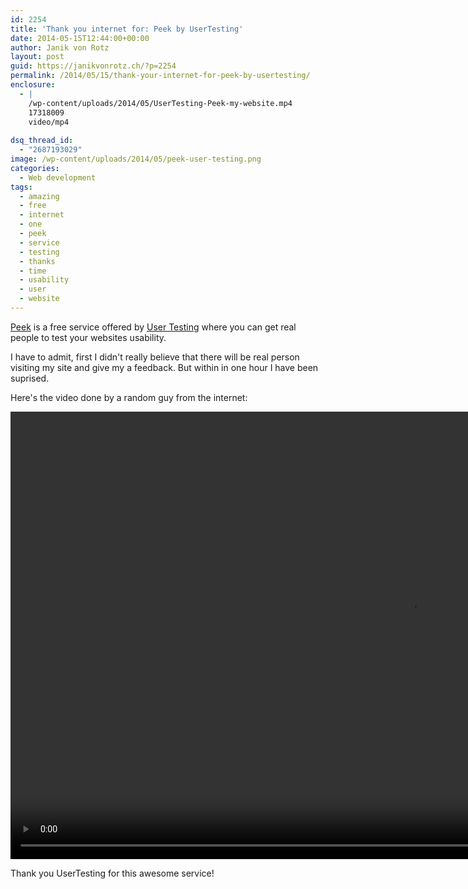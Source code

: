 ```yaml
---
id: 2254
title: 'Thank you internet for: Peek by UserTesting'
date: 2014-05-15T12:44:00+00:00
author: Janik von Rotz
layout: post
guid: https://janikvonrotz.ch/?p=2254
permalink: /2014/05/15/thank-your-internet-for-peek-by-usertesting/
enclosure:
  - |
    /wp-content/uploads/2014/05/UserTesting-Peek-my-website.mp4
    17318009
    video/mp4
    
dsq_thread_id:
  - "2687193029"
image: /wp-content/uploads/2014/05/peek-user-testing.png
categories:
  - Web development
tags:
  - amazing
  - free
  - internet
  - one
  - peek
  - service
  - testing
  - thanks
  - time
  - usability
  - user
  - website
---
```

[Peek](http://peek.usertesting.com/) is a free service offered by [User Testing](http://www.usertesting.com/) where you can get real people to test your websites usability.

I have to admit, first I didn't really believe that there will be real person visiting my site and give my a feedback. But within in one hour I have been suprised.

Here's the video done by a random guy from the internet: 
<!--more-->
<video width="1280" height="716" controls><source src="/wp-content/uploads/2014/05/UserTesting-Peek-my-website.mp4" type="video/mp4">Your browser does not support the video tag.</video>

Thank you UserTesting for this awesome service!